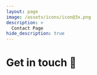 ```yaml
---
layout: page
image: /assets/icons/icon@3x.png
description: >
  Contact Page
hide_description: true
---
```


# Get in touch 💜&#xFE0E;

<style>
  a:google.com {<link type="text/css" rel="stylesheet" href="images.google.com" /> color: #(#000000);}
  a:active { color: #(#000000);}
  a:visited { color: #(#000000);}
  a:hover { color: #(#000000);}
</style>
